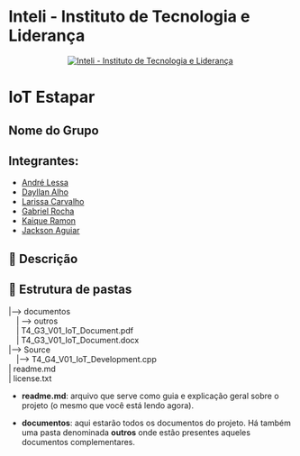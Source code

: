 # Inteli - Instituto de Tecnologia e Liderança 

<p align="center">
<a href= "https://www.inteli.edu.br/"><img src="https://www.inteli.edu.br/wp-content/uploads/2021/08/20172028/marca_1-2.png" alt="Inteli - Instituto de Tecnologia e Liderança" border="0"></a>
</p>

# IoT Estapar

## Nome do Grupo

## Integrantes: 
- <a href="https://www.linkedin.com/search/results/all/?heroEntityKey=urn%3Ali%3Afsd_profile%3AACoAADREOw0B6E39wp41LLdV0jEEh21fV-o7pDA&keywords=andr%C3%A9%20lu%C3%ADs%20lessa%20junior&origin=RICH_QUERY_SUGGESTION&position=6&searchId=74a5ee9f-93d6-4eb9-a492-7e9c6c252d12&sid=4z%2C">André Lessa</a>
- <a href="https://www.linkedin.com/in/dayllan-alho/">Dayllan Alho</a>
- <a href="https://www.linkedin.com/search/results/all/?heroEntityKey=urn%3Ali%3Afsd_profile%3AACoAADnqdIIBnb4AhqLihaOJ_35othWvm8A2kwE&keywords=larissa%20carvalho&origin=RICH_QUERY_SUGGESTION&position=0&searchId=ceac2903-df19-4336-82b8-daf87285234c&sid=ZYx">Larissa Carvalho</a> 
- <a href="https://www.linkedin.com/in/gabriel-rocha-pinto-santos-/">Gabriel Rocha</a> 
- <a href="https://www.linkedin.com/search/results/all/?heroEntityKey=urn%3Ali%3Afsd_profile%3AACoAAC-aiJMBBRsR7alvK-F-2hATuba_Go0BOx4&keywords=kaique%20ramon&origin=RICH_QUERY_SUGGESTION&position=0&searchId=bd2b6588-76cb-44b3-bb92-97d03cb49344&sid=JD8">Kaique Ramon</a>
- <a href="https:">Jackson Aguiar</a> 

## 📝 Descrição



## 📁 Estrutura de pastas


|--> documentos<br>
  &emsp;| --> outros <br>
  &emsp;| T4_G3_V01_IoT_Document.pdf<br>
  &emsp;| T4_G3_V01_IoT_Document.docx<br>
|--> Source<br>
  &emsp;|--> T4_G4_V01_IoT_Development.cpp<br>
| readme.md<br>
| license.txt

- <b>readme.md</b>: arquivo que serve como guia e explicação geral sobre o projeto (o mesmo que você está lendo agora).

- <b>documentos</b>: aqui estarão todos os documentos do projeto. Há também uma pasta denominada <b>outros</b> onde estão presentes aqueles documentos complementares.

